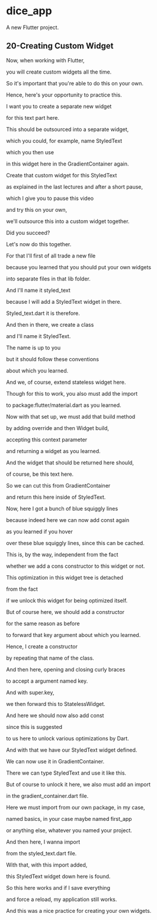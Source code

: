 # dice_app

A new Flutter project.

## 20-Creating Custom Widget
Now, when working with Flutter,

you will create custom widgets all the time.

So it's important that you're able to do this on your own.

Hence, here's your opportunity to practice this.

I want you to create a separate new widget

for this text part here.

This should be outsourced into a separate widget,

which you could, for example, name StyledText

which you then use

in this widget here in the GradientContainer again.

Create that custom widget for this StyledText

as explained in the last lectures and after a short pause,

which I give you to pause this video

and try this on your own,

we'll outsource this into a custom widget together.

Did you succeed?

Let's now do this together.

For that I'll first of all trade a new file

because you learned that you should put your own widgets

into separate files in that lib folder.

And I'll name it styled_text

because I will add a StyledText widget in there.

Styled_text.dart it is therefore.

And then in there, we create a class

and I'll name it StyledText.

The name is up to you

but it should follow these conventions

about which you learned.

And we, of course, extend stateless widget here.

Though for this to work, you also must add the import

to package:flutter/material.dart as you learned.

Now with that set up, we must add that build method

by adding override and then Widget build,

accepting this context parameter

and returning a widget as you learned.

And the widget that should be returned here should,

of course, be this text here.

So we can cut this from GradientContainer

and return this here inside of StyledText.

Now, here I got a bunch of blue squiggly lines

because indeed here we can now add const again

as you learned if you hover

over these blue squiggly lines, since this can be cached.

This is, by the way, independent from the fact

whether we add a cons constructor to this widget or not.

This optimization in this widget tree is detached

from the fact

if we unlock this widget for being optimized itself.

But of course here, we should add a constructor

for the same reason as before

to forward that key argument about which you learned.

Hence, I create a constructor

by repeating that name of the class.

And then here, opening and closing curly braces

to accept a argument named key.

And with super.key,

we then forward this to StatelessWidget.

And here we should now also add const

since this is suggested

to us here to unlock various optimizations by Dart.

And with that we have our StyledText widget defined.

We can now use it in GradientContainer.

There we can type StyledText and use it like this.

But of course to unlock it here, we also must add an import

in the gradient_container.dart file.

Here we must import from our own package, in my case,

named basics, in your case maybe named first_app

or anything else, whatever you named your project.

And then here, I wanna import

from the styled_text.dart file.

With that, with this import added,

this StyledText widget down here is found.

So this here works and if I save everything

and force a reload, my application still works.

And this was a nice practice for creating your own widgets.

